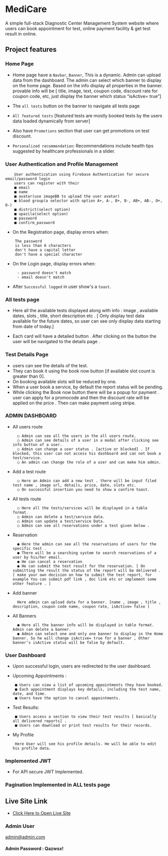 # MediCare
A simple full-stack Diagnostic Center Management System website where users can book appointment for test, online payment facility & get test result in online.
## Project features
### Home Page
-  Home page have a `Navbar`, `Banner`, This is a dynamic. Admin can upload data from the dashboard. The admin can select which banner to display on the home page. Based on the info display all properties in the banner. provable info will be [ title, image, text, coupon code, discount rate for coupon code, etc, just display the banner which status “isActive= true”]

- The `all tests` button on the banner to navigate all tests page

- `All featured tests` [featured tests are mostly booked tests by the users data loaded dynamically from server]

- Also have `Promotions` section that user can get promotions on test discount.

- `Personalized recommendation`: Recommendations include health tips suggested by healthcare professionals in a slider. 

### User Authentication and Profile Management

        User authentication using Firebase Authentication for secure email/password login
        users can register with their
        ■ email
        ■ name
        ■ avatar(use imageBB to upload the user avatar)
        ■ blood group(a selector with option A+, A-, B+, B-, AB+, AB-, O+, O-)
        ■ district(select option)
        ■ upazila(select option)
        ■ password
        ■ confirm_password

 - On the Registration page, display errors when:

        The password
        is less than 6 characters
        don't have a capital letter
        don't have a special character

- On the Login page, display errors when:

        - password doesn't match
        - email doesn't match

- After `Successful logged` in user show's a `toast`.
### All tests page
- Here all the available tests displayed along with info : image , available dates, slots , title, short description etc . [ Only display test data available for the future dates, so user can see only display data starting from date of today.]

- Each card will have a detailed button . After clicking on the button the user will be navigated to the details page .

### Test Details Page
- users can see the details of the test.
- They can book it using the book now button [if available slot count is greater than
0].
- On booking available slots will be reduced by one.
- When a user book a service, by default the report status will be pending.
- While clicking the Book now button there will be a popup for payment . user can apply for a promocode and then the discount rate will be applied on the price . Then can make payment using stripe.

### ADMIN DASHBOARD
- All users route

        ○ Admin can see all the users in the all users route.
        ○ Admin can see details of a user in a modal after clicking see info button of a user.
        ○ Admin can change a user status . [active or blocked] . If blocked, this user can not access his dashboard and can not book a test/service.
        ○ An admin can change the role of a user and can make him admin.
- Add a test route

        ○ Here an Admin can add a new test . there will be input filed test name , image url, details, price, date, slots etc.
        ○ On successful insertion you need to show a confirm toast.
- All tests route

        ○ Here all the tests/services will be displayed in a table format.
        ○ Admin can delete a test/service data.
        ○ Admin can update a test/service Data.
        ○ Admin can see all reservations under a test given below .
- Reservation

        ● Here the admin can see all the reservations of users for the specific test .
        ● There will be a searching system to search reservations of a user by his/her email.
        ● He can cancel a reservation
        ● He can submit the test result for the reservation. [ On submitting the result the status of the report will be delivered . [ make your own decision on how to submit the test report, for example You can submit pdf link , doc link etc or implement some other feature . ]

- Add banner

        Here admin can upload data for a banner. [name , image , title , description, coupon code name, coupon rate, isActive= false ]
- All Banners

        ● Here all the banner info will be displayed in table format. Admin can delete a banner.
        ● Admin can select one and only one banner to display in the Home banner. So he will change isActive= true for a banner , Other banner’s isActive status will be false by default.


### User Dashboard
 - Upon successful login, users are redirected to the user dashboard.
 
 - Upcoming Appointments :

        ■ Users can view a list of upcoming appointments they have booked.
        ■ Each appointment displays key details, including the test name, date, and time.
        ■ Users have the option to cancel appointments.

 - Test Results:

        ■ Users access a section to view their test results [ basically all delivered reports] .
        ■ Users can download or print test results for their records.

 - My Profile

        Here User will see his profile details. He will be able to edit his profile data.

### Implemented JWT 
 - For API secure JWT Implemented.

### Pagination Implemented in ALL tests page 

## Live Site Link
- [Click Here to Open Live Site](https://medicare-mahmud.web.app/)

###  Admin User
admin@admin.com
#### Admin Password : Qazwsx!